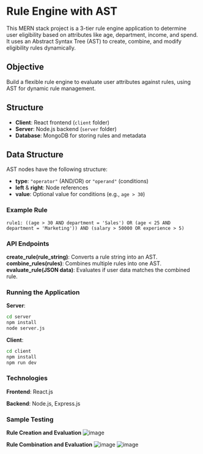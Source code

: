# Rule Engine with AST

This MERN stack project is a 3-tier rule engine application to determine user eligibility based on attributes like age, department, income, and spend. It uses an Abstract Syntax Tree (AST) to create, combine, and modify eligibility rules dynamically.

## Objective
Build a flexible rule engine to evaluate user attributes against rules, using AST for dynamic rule management.

## Structure
- **Client**: React frontend (`client` folder)
- **Server**: Node.js backend (`server` folder)
- **Database**: MongoDB for storing rules and metadata

## Data Structure
AST nodes have the following structure:
- **type**: `"operator"` (AND/OR) or `"operand"` (conditions)
- **left** & **right**: Node references
- **value**: Optional value for conditions (e.g., `age > 30`)

### Example Rule
  ```
  rule1: ((age > 30 AND department = 'Sales') OR (age < 25 AND department = 'Marketing')) AND (salary > 50000 OR experience > 5)
  ```

### API Endpoints
**create_rule(rule_string)**: Converts a rule string into an AST.
**combine_rules(rules)**: Combines multiple rules into one AST.
**evaluate_rule(JSON data)**: Evaluates if user data matches the combined rule.

### Running the Application
**Server**:
  ```bash
  cd server
  npm install
  node server.js
  ```

**Client**:
  ```bash
  cd client
  npm install
  npm run dev
  ```

### Technologies
**Frontend**: React.js

**Backend**: Node.js, Express.js

### Sample Testing
**Rule Creation and Evaluation**
![image](https://github.com/user-attachments/assets/f525dba9-f91d-48b3-a65c-6672d62115ab)

**Rule Combination and Evaluation**
![image](https://github.com/user-attachments/assets/577d156e-d55b-4098-8ff3-198e69e78126)
![image](https://github.com/user-attachments/assets/9949bd59-1157-40a5-beef-ff0b506b1ebc)




